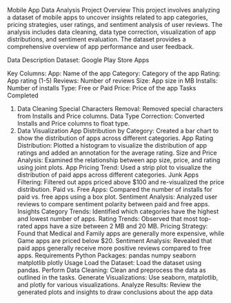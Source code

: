 Mobile App Data Analysis
Project Overview
This project involves analyzing a dataset of mobile apps to uncover insights related to app categories, pricing strategies, user ratings, and sentiment analysis of user reviews. The analysis includes data cleaning, data type correction, visualization of app distributions, and sentiment evaluation. The dataset provides a comprehensive overview of app performance and user feedback.

Data Description
Dataset: Google Play Store Apps

Key Columns:
App: Name of the app
Category: Category of the app
Rating: App rating (1-5)
Reviews: Number of reviews
Size: App size in MB
Installs: Number of installs
Type: Free or Paid
Price: Price of the app
Tasks Completed
1. Data Cleaning
Special Characters Removal: Removed special characters from Installs and Price columns.
Data Type Correction: Converted Installs and Price columns to float type.
2. Data Visualization
App Distribution by Category: Created a bar chart to show the distribution of apps across different categories.
App Rating Distribution: Plotted a histogram to visualize the distribution of app ratings and added an annotation for the average rating.
Size and Price Analysis: Examined the relationship between app size, price, and rating using joint plots.
App Pricing Trend: Used a strip plot to visualize the distribution of paid apps across different categories.
Junk Apps Filtering: Filtered out apps priced above $100 and re-visualized the price distribution.
Paid vs. Free Apps: Compared the number of installs for paid vs. free apps using a box plot.
Sentiment Analysis: Analyzed user reviews to compare sentiment polarity between paid and free apps.
Insights
Category Trends: Identified which categories have the highest and lowest number of apps.
Rating Trends: Observed that most top-rated apps have a size between 2 MB and 20 MB.
Pricing Strategy: Found that Medical and Family apps are generally more expensive, while Game apps are priced below $20.
Sentiment Analysis: Revealed that paid apps generally receive more positive reviews compared to free apps.
Requirements
Python Packages:
pandas
numpy
seaborn
matplotlib
plotly
Usage
Load the Dataset: Load the dataset using pandas.
Perform Data Cleaning: Clean and preprocess the data as outlined in the tasks.
Generate Visualizations: Use seaborn, matplotlib, and plotly for various visualizations.
Analyze Results: Review the generated plots and insights to draw conclusions about the app data
